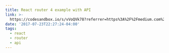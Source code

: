 ```yaml
---
title: React router 4 example with API
link: >-
  https://codesandbox.io/s/vVoQVk78?referrer=https%3A%2F%2Fmedium.com%2Fmedia%2Fcb2f4eec602746212e3d562340fb8898%3FpostId%3D7f23ff27adf
date: '2017-07-23T22:27:24-04:00'
tags:
  - react
  - router
  - api
---
```


